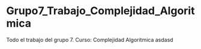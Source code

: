# Grupo7_Trabajo_Complejidad_Algoritmica
Todo el trabajo del grupo 7. Curso: Complejidad Algoritmica
asdasd








